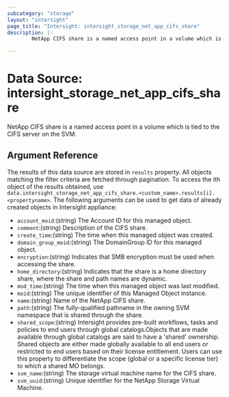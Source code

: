 ```yaml
---
subcategory: "storage"
layout: "intersight"
page_title: "Intersight: intersight_storage_net_app_cifs_share"
description: |-
        NetApp CIFS share is a named access point in a volume which is tied to the CIFS server on the SVM.

---
```


# Data Source: intersight_storage_net_app_cifs_share
NetApp CIFS share is a named access point in a volume which is tied to the CIFS server on the SVM.
## Argument Reference
The results of this data source are stored in `results` property.
All objects matching the filter criteria are fetched through pagination.
To access the ith object of the results obtained, use `data.intersight_storage_net_app_cifs_share.<custom_name>.results[i].<propertyname>`.
The following arguments can be used to get data of already created objects in Intersight appliance:
* `account_moid`:(string) The Account ID for this managed object. 
* `comment`:(string) Description of the CIFS share. 
* `create_time`:(string) The time when this managed object was created. 
* `domain_group_moid`:(string) The DomainGroup ID for this managed object. 
* `encryption`:(string) Indicates that SMB encryption must be used when accessing the share. 
* `home_directory`:(string) Indicates that the share is a home directory share, where the share and path names are dynamic. 
* `mod_time`:(string) The time when this managed object was last modified. 
* `moid`:(string) The unique identifier of this Managed Object instance. 
* `name`:(string) Name of the NetApp CIFS share. 
* `path`:(string) The fully-qualified pathname in the owning SVM namespace that is shared through the share. 
* `shared_scope`:(string) Intersight provides pre-built workflows, tasks and policies to end users through global catalogs.Objects that are made available through global catalogs are said to have a 'shared' ownership. Shared objects are either made globally available to all end users or restricted to end users based on their license entitlement. Users can use this property to differentiate the scope (global or a specific license tier) to which a shared MO belongs. 
* `svm_name`:(string) The storage virtual machine name for the CIFS share. 
* `svm_uuid`:(string) Unique identifier for the NetApp Storage Virtual Machine. 
 
